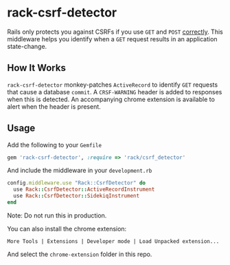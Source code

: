 # rack-csrf-detector
Rails only protects you against CSRFs if you use `GET` and `POST` [correctly](http://guides.rubyonrails.org/security.html#csrf-countermeasures).
This middleware helps you identify when a `GET` request results in an
application state-change.

## How It Works
`rack-csrf-detector` monkey-patches `ActiveRecord` to identify `GET` requests
that cause a database `commit`. A `CRSF-WARNING` header is added to responses
when this is detected. An accompanying chrome extension is available to alert
when the header is present.

## Usage
Add the following to your `Gemfile`

```ruby
gem 'rack-csrf-detector', :require => 'rack/csrf_detector'
```

And include the middleware in your `development.rb`

```ruby
config.middleware.use "Rack::CsrfDetector" do
  use Rack::CsrfDetector::ActiveRecordInstrument
  use Rack::CsrfDetector::SidekiqInstrument
end
```

Note: Do not run this in production.

You can also install the chrome extension:

```
More Tools | Extensions | Developer mode | Load Unpacked extension...
```

And select the `chrome-extension` folder in this repo.
